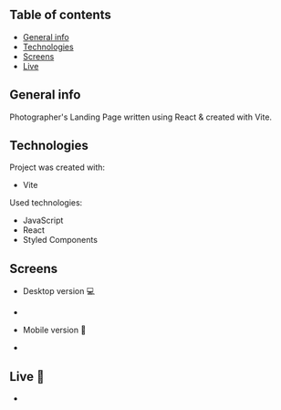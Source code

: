 ## Table of contents
* [General info](#general-info)
* [Technologies](#technologies)
* [Screens](#screens)
* [Live](#live-star2)

## General info
Photographer's Landing Page written using React & created with Vite.

## Technologies
Project was created with:
* Vite

Used technologies:
* JavaScript
* React
* Styled Components

## Screens
* Desktop version :computer:     
-

* Mobile version :iphone:     
-

## Live :star2:
-